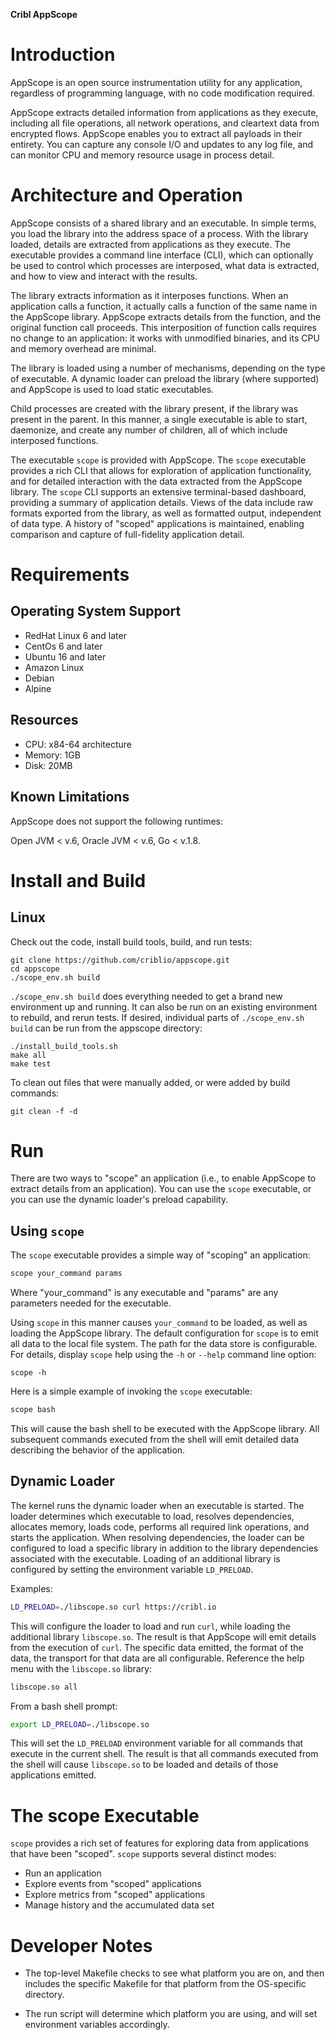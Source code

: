 **Cribl AppScope**

# Introduction

AppScope is an open source instrumentation utility for any application, regardless of programming language, with no code modification required. 

AppScope extracts detailed information from applications as they execute, including all file operations, all network operations, and cleartext data from encrypted flows. AppScope enables you to extract all payloads in their entirety. You can capture any console I/O and updates to any log file, and can monitor CPU and memory resource usage in process detail.

# Architecture and Operation

AppScope consists of a shared library and an executable. In simple terms, you load the library into the address space of a process. With the library loaded, details are extracted from applications as they execute. The executable provides a command line interface (CLI), which can optionally be used to control which processes are interposed, what data is extracted, and how to view and interact with the results.

The library extracts information as it interposes functions. When an application calls a function, it actually calls a function of the same name in the AppScope library. AppScope extracts details from the function, and the original function call proceeds. This interposition of function calls requires no change to an application: it works with unmodified binaries, and its CPU and memory overhead are minimal. 

The library is loaded using a number of mechanisms, depending on the type of executable. A dynamic loader can preload the library (where supported) and AppScope is used to load static executables.

Child processes are created with the library present, if the library was present in the parent. In this manner, a single executable is able to start, daemonize, and create any number of children, all of which include interposed functions.

The executable `scope` is provided with AppScope. The `scope` executable provides a rich CLI that allows for exploration of application functionality, and for detailed interaction with the data extracted from the AppScope library. The `scope` CLI supports an extensive terminal-based dashboard, providing a summary of application details. Views of the data include raw formats exported from the library, as well as formatted output, independent of data type. A history of "scoped" applications is maintained, enabling comparison and capture of full-fidelity application detail.

# Requirements

## Operating System Support

- RedHat Linux 6 and later
- CentOs 6 and later
- Ubuntu 16 and later
- Amazon Linux
- Debian
- Alpine

## Resources

- CPU:	x84-64 architecture 
- Memory:	1GB
- Disk:	20MB

## Known Limitations

AppScope does not support the following runtimes:

Open JVM &lt; v.6, Oracle JVM &lt; v.6, Go &lt; v.1.8.

# Install and Build

## Linux

Check out the code, install build tools, build, and run tests:

```
git clone https://github.com/criblio/appscope.git
cd appscope
./scope_env.sh build
```

`./scope_env.sh build` does everything needed to get a brand new environment up and running. It can also be run on an existing environment to rebuild, and rerun tests. If desired, individual parts of `./scope_env.sh build` can be run from the appscope directory:

```
./install_build_tools.sh
make all
make test
```

To clean out files that were manually added, or were added by build commands:

```
git clean -f -d
```

# Run

There are two ways to "scope" an application (i.e., to enable AppScope to extract details from an application). You can use the `scope` executable, or you can use the dynamic loader's preload capability. 

## Using `scope`

The `scope` executable provides a simple way of "scoping" an application:

```bash
scope your_command params
```

Where "your_command" is any executable and "params" are any parameters needed for the executable.

Using `scope` in this manner causes `your_command` to be loaded, as well as loading the AppScope library. The default configuration for `scope` is to emit all data to the local file system. The path for the data store is configurable. For details, display `scope` help using the `-h` or `--help` command line option:

```
scope -h
```

Here is a simple example of invoking the `scope` executable:

```bash
scope bash
```

This will cause the bash shell to be executed with the AppScope library. All subsequent commands executed from the shell will emit detailed data describing the behavior of the application.

## Dynamic Loader

The kernel runs the dynamic loader when an executable is started. The loader determines which executable to load, resolves dependencies, allocates memory, loads code, performs all required link operations, and starts the application. When resolving dependencies, the loader can be configured to load a specific library in addition to the library dependencies associated with the executable. Loading of an additional library is configured by setting the environment variable `LD_PRELOAD`. 

Examples:

```bash
LD_PRELOAD=./libscope.so curl https://cribl.io
```

This will configure the loader to load and run `curl`, while loading the additional library `libscope.so`. The result is that AppScope will emit details from the execution of `curl`. The specific data emitted, the format of the data, the transport for that data are all configurable. Reference the help menu with the `libscope.so` library:

```bash
libscope.so all
```

From a bash shell prompt:

```bash
export LD_PRELOAD=./libscope.so
```

This will set the `LD_PRELOAD` environment variable for all commands that execute in the current shell. The result is that all commands executed from the shell will cause `libscope.so` to be loaded and details of those applications emitted. 

# The scope Executable

`scope` provides a rich set of features for exploring data from applications that have been "scoped". `scope` supports several distinct modes:

- Run an application
- Explore events from "scoped" applications
- Explore metrics from "scoped" applications
- Manage history and the accumulated data set

# Developer Notes

- The top-level Makefile checks to see what platform you are on, and then includes the specific Makefile for that platform from the OS-specific directory.

- The run script will determine which platform you are using, and will set environment variables accordingly. 
